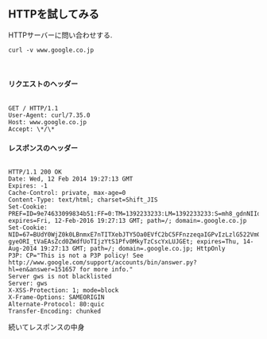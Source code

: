 ## HTTPを試してみる

HTTPサーバーに問い合わせする.

```
curl -v www.google.co.jp
```

<br>

<div class="half left">
<h4>リクエストのヘッダー</h4>
<pre><code data-trim>
GET / HTTP/1.1
User-Agent: curl/7.35.0
Host: www.google.co.jp
Accept: \*/\*
</code></pre>
</div>

<div class="half right">
<h4>レスポンスのヘッダー</h4>
<pre><code data-trim>
HTTP/1.1 200 OK
Date: Wed, 12 Feb 2014 19:27:13 GMT
Expires: -1
Cache-Control: private, max-age=0
Content-Type: text/html; charset=Shift_JIS
Set-Cookie: PREF=ID=9e74633099834b51:FF=0:TM=1392233233:LM=1392233233:S=mh8_gdnNIIdgxgzu; expires=Fri, 12-Feb-2016 19:27:13 GMT; path=/; domain=.google.co.jp
Set-Cookie: NID=67=BUdY0WjZ0k0LBnmxE7nTITXebJTY5Oa0EVfC2bC5FFnzzeqaIGPvIzLzlG522VmGpdtgwJXMoVip-gyeORI_tVaEAsZcd0ZWdfUoTIjzYtS1Pfv0MkyTzCscYxLUJGEt; expires=Thu, 14-Aug-2014 19:27:13 GMT; path=/; domain=.google.co.jp; HttpOnly
P3P: CP="This is not a P3P policy! See http://www.google.com/support/accounts/bin/answer.py?hl=en&answer=151657 for more info."
Server gws is not blacklisted
Server: gws
X-XSS-Protection: 1; mode=block
X-Frame-Options: SAMEORIGIN
Alternate-Protocol: 80:quic
Transfer-Encoding: chunked
</code></pre>
続いてレスポンスの中身
</div>
